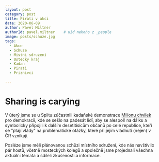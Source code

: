 ```yaml
---
layout: post
category: post
title: Pirati v akci   
date: 2020-06-09
author: Pavel Miltner
authorId: pavel.miltner    # uid nekoho z _people
image: posts/schuze.jpg
tags:
  - Akce
  - Schuze 
  - Mistni sdruzeni
  - Ustecky kraj
  - Kadan
  - Pirati
  - Priznivci
  
---
```


# Sharing is carying  

V úterý jsme se u Splitu zúčastnili kadaňské demonstrace [Milionu chvilek](https://www.milionchvilek.cz/) pro demokracii, kde se sešlo na padesát lidí, aby se alespoň na dálku a  symbolicky připojili k dalším desetitisícům občanů po celé republice, kteří se "ptají vlády" na problematické otázky, které při jejím vládnutí (nejen) v ČR vznikají. 

Posléze jsme měli plánovanou schůzi místního sdružení, kde nás navštívilo pár hostů, včetně mosteckých kolegů a společně jsme projednali všechna aktuální témata a sdíleli zkušenosti a informace. 

